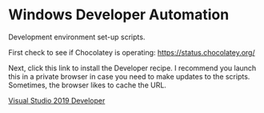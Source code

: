 # Windows Developer Automation
Development environment set-up scripts.

First check to see if Chocolatey is operating: https://status.chocolatey.org/

Next, click this link to install the Developer recipe. I recommend you launch this in a private browser in case you need to  make updates to the scripts. Sometimes, the browser likes to cache the URL.

[Visual Studio 2019 Developer](http://boxstarter.org/package/url?https://raw.githubusercontent.com/AddedInnovation/developer-setup/master/dev.ps1)

